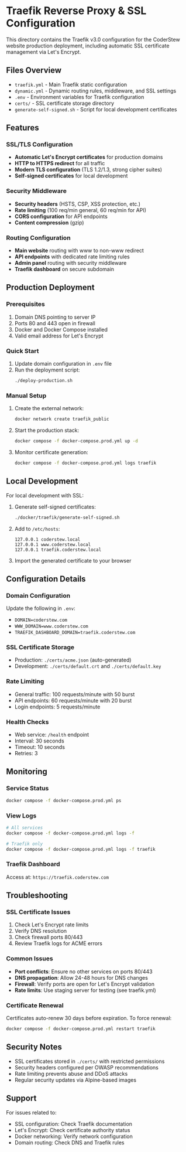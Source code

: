 # Traefik Reverse Proxy & SSL Configuration

This directory contains the Traefik v3.0 configuration for the CoderStew website production deployment, including automatic SSL certificate management via Let's Encrypt.

## Files Overview

- `traefik.yml` - Main Traefik static configuration
- `dynamic.yml` - Dynamic routing rules, middleware, and SSL settings  
- `.env` - Environment variables for Traefik configuration
- `certs/` - SSL certificate storage directory
- `generate-self-signed.sh` - Script for local development certificates

## Features

### SSL/TLS Configuration
- **Automatic Let's Encrypt certificates** for production domains
- **HTTP to HTTPS redirect** for all traffic
- **Modern TLS configuration** (TLS 1.2/1.3, strong cipher suites)
- **Self-signed certificates** for local development

### Security Middleware
- **Security headers** (HSTS, CSP, XSS protection, etc.)
- **Rate limiting** (100 req/min general, 60 req/min for API)
- **CORS configuration** for API endpoints
- **Content compression** (gzip)

### Routing Configuration  
- **Main website** routing with www to non-www redirect
- **API endpoints** with dedicated rate limiting rules
- **Admin panel** routing with security middleware
- **Traefik dashboard** on secure subdomain

## Production Deployment

### Prerequisites
1. Domain DNS pointing to server IP
2. Ports 80 and 443 open in firewall
3. Docker and Docker Compose installed
4. Valid email address for Let's Encrypt

### Quick Start
1. Update domain configuration in `.env` file
2. Run the deployment script:
   ```bash
   ./deploy-production.sh
   ```

### Manual Setup
1. Create the external network:
   ```bash
   docker network create traefik_public
   ```

2. Start the production stack:
   ```bash
   docker compose -f docker-compose.prod.yml up -d
   ```

3. Monitor certificate generation:
   ```bash
   docker compose -f docker-compose.prod.yml logs traefik
   ```

## Local Development

For local development with SSL:

1. Generate self-signed certificates:
   ```bash
   ./docker/traefik/generate-self-signed.sh
   ```

2. Add to `/etc/hosts`:
   ```
   127.0.0.1 coderstew.local
   127.0.0.1 www.coderstew.local
   127.0.0.1 traefik.coderstew.local
   ```

3. Import the generated certificate to your browser

## Configuration Details

### Domain Configuration
Update the following in `.env`:
- `DOMAIN=coderstew.com`
- `WWW_DOMAIN=www.coderstew.com`
- `TRAEFIK_DASHBOARD_DOMAIN=traefik.coderstew.com`

### SSL Certificate Storage
- Production: `./certs/acme.json` (auto-generated)
- Development: `./certs/default.crt` and `./certs/default.key`

### Rate Limiting
- General traffic: 100 requests/minute with 50 burst
- API endpoints: 60 requests/minute with 20 burst
- Login endpoints: 5 requests/minute

### Health Checks
- Web service: `/health` endpoint
- Interval: 30 seconds
- Timeout: 10 seconds
- Retries: 3

## Monitoring

### Service Status
```bash
docker compose -f docker-compose.prod.yml ps
```

### View Logs
```bash
# All services
docker compose -f docker-compose.prod.yml logs -f

# Traefik only
docker compose -f docker-compose.prod.yml logs -f traefik
```

### Traefik Dashboard
Access at: `https://traefik.coderstew.com`

## Troubleshooting

### SSL Certificate Issues
1. Check Let's Encrypt rate limits
2. Verify DNS resolution
3. Check firewall ports 80/443
4. Review Traefik logs for ACME errors

### Common Issues
- **Port conflicts**: Ensure no other services on ports 80/443
- **DNS propagation**: Allow 24-48 hours for DNS changes
- **Firewall**: Verify ports are open for Let's Encrypt validation
- **Rate limits**: Use staging server for testing (see traefik.yml)

### Certificate Renewal
Certificates auto-renew 30 days before expiration. To force renewal:
```bash
docker compose -f docker-compose.prod.yml restart traefik
```

## Security Notes

- SSL certificates stored in `./certs/` with restricted permissions
- Security headers configured per OWASP recommendations  
- Rate limiting prevents abuse and DDoS attacks
- Regular security updates via Alpine-based images

## Support

For issues related to:
- SSL configuration: Check Traefik documentation
- Let's Encrypt: Check certificate authority status
- Docker networking: Verify network configuration
- Domain routing: Check DNS and Traefik rules
